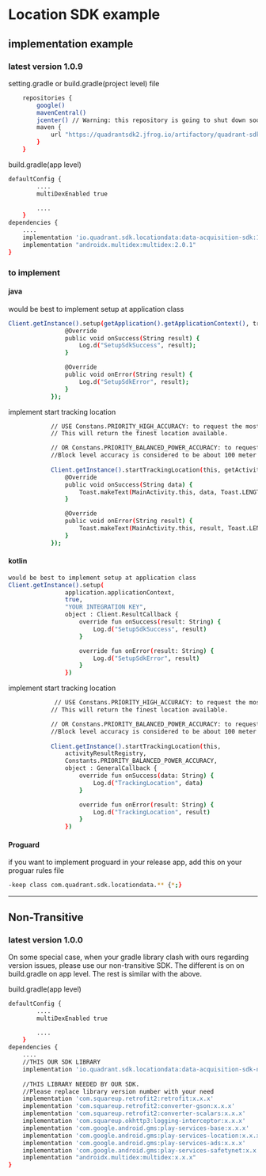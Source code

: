 # Location SDK example
## implementation example
### latest version 1.0.9


setting.gradle or build.gradle(project level) file
```sh
    repositories {
        google()
        mavenCentral()
        jcenter() // Warning: this repository is going to shut down soon
        maven {
            url "https://quadrantsdk2.jfrog.io/artifactory/quadrant-sdk/"
        }
    }
```


build.gradle(app level)
```sh
defaultConfig {
        ....
        multiDexEnabled true

        ....
    }
dependencies {
    ....
    implementation 'io.quadrant.sdk.locationdata:data-acquisition-sdk:1.0.9'
    implementation "androidx.multidex:multidex:2.0.1"
}
```


### to implement
#### java

would be best to implement setup at application class
```sh
Client.getInstance().setup(getApplication().getApplicationContext(), true, "YOUR INTEGRATION KEY", new Client.ResultCallback() {
                @Override
                public void onSuccess(String result) {
                    Log.d("SetupSdkSuccess", result);
                }

                @Override
                public void onError(String result) {
                    Log.d("SetupSdkError", result);
                }
            });
```

implement start tracking location
```sh
            // USE Constans.PRIORITY_HIGH_ACCURACY: to request the most accurate locations available.
            // This will return the finest location available.

            // OR Constans.PRIORITY_BALANCED_POWER_ACCURACY: to request "block" level accuracy.
            //Block level accuracy is considered to be about 100 meter accuracy. Using a coarse accuracy such as this often consumes less power.
            
            Client.getInstance().startTrackingLocation(this, getActivityResultRegistry(), Constants.PRIORITY_BALANCED_POWER_ACCURACY,new GeneralCallback() {
                @Override
                public void onSuccess(String data) {
                    Toast.makeText(MainActivity.this, data, Toast.LENGTH_LONG).show();
                }

                @Override
                public void onError(String result) {
                    Toast.makeText(MainActivity.this, result, Toast.LENGTH_LONG).show();
                }
            });
```
#### kotlin
```sh
would be best to implement setup at application class
Client.getInstance().setup(
                application.applicationContext,
                true,
                "YOUR INTEGRATION KEY",
                object : Client.ResultCallback {
                    override fun onSuccess(result: String) {
                        Log.d("SetupSdkSuccess", result)
                    }

                    override fun onError(result: String) {
                        Log.d("SetupSdkError", result)
                    }
                })
```

implement start tracking location
```sh
             // USE Constans.PRIORITY_HIGH_ACCURACY: to request the most accurate locations available.
            // This will return the finest location available.

            // OR Constans.PRIORITY_BALANCED_POWER_ACCURACY: to request "block" level accuracy.
            //Block level accuracy is considered to be about 100 meter accuracy. Using a coarse accuracy such as this often consumes less power.
            
            Client.getInstance().startTrackingLocation(this,
                activityResultRegistry,
                Constants.PRIORITY_BALANCED_POWER_ACCURACY,
                object : GeneralCallback {
                    override fun onSuccess(data: String) {
                        Log.d("TrackingLocation", data)
                    }

                    override fun onError(result: String) {
                        Log.d("TrackingLocation", result)
                    }
                })
```

#### Proguard
if you want to implement proguard in your release app, add this on your proguar rules file
```sh
-keep class com.quadrant.sdk.locationdata.** {*;}
```

-----------------------------------------------------------------------

## Non-Transitive
### latest version 1.0.0
On some special case, when your gradle library clash with ours regarding version issues, please use our non-transitive SDK.
The different is on on build.gradle on app level. The rest is similar with the above.

build.gradle(app level)
```sh
defaultConfig {
        ....
        multiDexEnabled true

        ....
    }
dependencies {
    ....
    //THIS OUR SDK LIBRARY
    implementation 'io.quadrant.sdk.locationdata:data-acquisition-sdk-non-transitive:1.0.0'
    
    //THIS LIBRARY NEEDED BY OUR SDK.
    //Please replace library version number with your need
    implementation 'com.squareup.retrofit2:retrofit:x.x.x'
    implementation 'com.squareup.retrofit2:converter-gson:x.x.x'
    implementation 'com.squareup.retrofit2:converter-scalars:x.x.x'
    implementation 'com.squareup.okhttp3:logging-interceptor:x.x.x'
    implementation 'com.google.android.gms:play-services-base:x.x.x'
    implementation 'com.google.android.gms:play-services-location:x.x.x'
    implementation 'com.google.android.gms:play-services-ads:x.x.x'
    implementation 'com.google.android.gms:play-services-safetynet:x.x.x'
    implementation "androidx.multidex:multidex:x.x.x"
}
```
